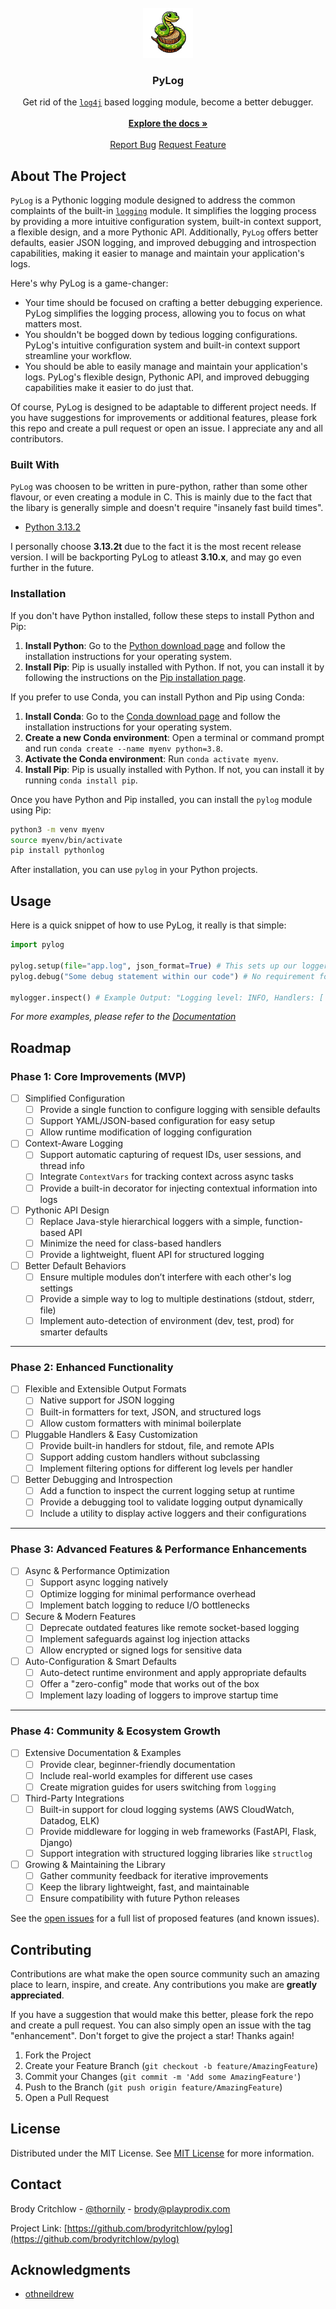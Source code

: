 
<br/>
<div align="center">
<a href="https://github.com/ShaanCoding/ReadME-Generator">
<img src="pylog_logo.png" alt="Logo" width="80" height="80">
</a>
<h3 align="center">PyLog</h3>
<p align="center">
Get rid of the <code><a href="https://logging.apache.org/log4j/2.x/index.html">log4j</a></code> based logging module, become a better debugger.
<br/>
<br/>
<a href="https://github.com/brodycritchlow/PyLog"><strong>Explore the docs »</strong></a>
<br/>
<br/>
<a href="https://github.com/brodycritchlow/PyLog/issues/new">Report Bug</a>
<a href="https://github.com/brodycritchlow/PyLog/issues/new">Request Feature</a>
</p>
</div>

## About The Project

`PyLog` is a Pythonic logging module designed to address the common complaints of the built-in [`logging`](https://docs.python.org/3/library/logging.html) module. It simplifies the logging process by providing a more intuitive configuration system, built-in context support, a flexible design, and a more Pythonic API. Additionally, `PyLog` offers better defaults, easier JSON logging, and improved debugging and introspection capabilities, making it easier to manage and maintain your application's logs.

Here's why PyLog is a game-changer:

- Your time should be focused on crafting a better debugging experience. PyLog simplifies the logging process, allowing you to focus on what matters most.
- You shouldn't be bogged down by tedious logging configurations. PyLog's intuitive configuration system and built-in context support streamline your workflow.
- You should be able to easily manage and maintain your application's logs. PyLog's flexible design, Pythonic API, and improved debugging capabilities make it easier to do just that.

Of course, PyLog is designed to be adaptable to different project needs. If you have suggestions for improvements or additional features, please fork this repo and create a pull request or open an issue. I appreciate any and all contributors.

### Built With

`PyLog` was choosen to be written in pure-python, rather than some other flavour, or even creating a module in C. This is mainly due to the fact that the libary is generally simple and doesn't require "insanely fast build times".

- [Python 3.13.2](https://www.python.org/downloads/release/python-3132/)

I personally choose **3.13.2t** due to the fact it is the most recent release version. I will be backporting PyLog to atleast **3.10.x**, and may go even further in the future.

### Installation

If you don't have Python installed, follow these steps to install Python and Pip:

1. **Install Python**: Go to the [Python download page](https://www.python.org/downloads/) and follow the installation instructions for your operating system.
2. **Install Pip**: Pip is usually installed with Python. If not, you can install it by following the instructions on the [Pip installation page](https://pip.pypa.io/en/stable/installation/).

If you prefer to use Conda, you can install Python and Pip using Conda:

1. **Install Conda**: Go to the [Conda download page](https://docs.conda.io/en/latest/miniconda.html) and follow the installation instructions for your operating system.
2. **Create a new Conda environment**: Open a terminal or command prompt and run `conda create --name myenv python=3.8`.
3. **Activate the Conda environment**: Run `conda activate myenv`.
4. **Install Pip**: Pip is usually installed with Python. If not, you can install it by running `conda install pip`.

Once you have Python and Pip installed, you can install the `pylog` module using Pip:

```sh
python3 -m venv myenv
source myenv/bin/activate
pip install pythonlog
```

After installation, you can use `pylog` in your Python projects.

## Usage

Here is a quick snippet of how to use PyLog, it really is that simple:

```python
import pylog

pylog.setup(file="app.log", json_format=True) # This sets up our logger to output to a file, with this formatting:  {"level": "INFO", ...}
pylog.debug("Some debug statement within our code") # No requirement for logging.getlogger(...) or similar.

mylogger.inspect() # Example Output: "Logging level: INFO, Handlers: ['stdout'], Format: '[{levelname}] {message}'"
```

_For more examples, please refer to the [Documentation](https://example.com)_

## Roadmap

### Phase 1: Core Improvements (MVP)  
- [ ] Simplified Configuration  
  - [ ] Provide a single function to configure logging with sensible defaults  
  - [ ] Support YAML/JSON-based configuration for easy setup  
  - [ ] Allow runtime modification of logging configuration  

- [ ] Context-Aware Logging  
  - [ ] Support automatic capturing of request IDs, user sessions, and thread info  
  - [ ] Integrate `ContextVars` for tracking context across async tasks  
  - [ ] Provide a built-in decorator for injecting contextual information into logs  

- [ ] Pythonic API Design  
  - [ ] Replace Java-style hierarchical loggers with a simple, function-based API  
  - [ ] Minimize the need for class-based handlers  
  - [ ] Provide a lightweight, fluent API for structured logging  

- [ ] Better Default Behaviors  
  - [ ] Ensure multiple modules don’t interfere with each other's log settings  
  - [ ] Provide a simple way to log to multiple destinations (stdout, stderr, file)  
  - [ ] Implement auto-detection of environment (dev, test, prod) for smarter defaults  

---

### Phase 2: Enhanced Functionality  
- [ ] Flexible and Extensible Output Formats  
  - [ ] Native support for JSON logging  
  - [ ] Built-in formatters for text, JSON, and structured logs  
  - [ ] Allow custom formatters with minimal boilerplate  

- [ ] Pluggable Handlers & Easy Customization  
  - [ ] Provide built-in handlers for stdout, file, and remote APIs  
  - [ ] Support adding custom handlers without subclassing  
  - [ ] Implement filtering options for different log levels per handler  

- [ ] Better Debugging and Introspection  
  - [ ] Add a function to inspect the current logging setup at runtime  
  - [ ] Provide a debugging tool to validate logging output dynamically  
  - [ ] Include a utility to display active loggers and their configurations  

---

### Phase 3: Advanced Features & Performance Enhancements  
- [ ] Async & Performance Optimization  
  - [ ] Support async logging natively  
  - [ ] Optimize logging for minimal performance overhead  
  - [ ] Implement batch logging to reduce I/O bottlenecks  

- [ ] Secure & Modern Features  
  - [ ] Deprecate outdated features like remote socket-based logging  
  - [ ] Implement safeguards against log injection attacks  
  - [ ] Allow encrypted or signed logs for sensitive data  

- [ ] Auto-Configuration & Smart Defaults  
  - [ ] Auto-detect runtime environment and apply appropriate defaults  
  - [ ] Offer a "zero-config" mode that works out of the box  
  - [ ] Implement lazy loading of loggers to improve startup time  

---

### Phase 4: Community & Ecosystem Growth  
- [ ] Extensive Documentation & Examples  
  - [ ] Provide clear, beginner-friendly documentation  
  - [ ] Include real-world examples for different use cases  
  - [ ] Create migration guides for users switching from `logging`  

- [ ] Third-Party Integrations  
  - [ ] Built-in support for cloud logging systems (AWS CloudWatch, Datadog, ELK)  
  - [ ] Provide middleware for logging in web frameworks (FastAPI, Flask, Django)  
  - [ ] Support integration with structured logging libraries like `structlog`  

- [ ] Growing & Maintaining the Library  
  - [ ] Gather community feedback for iterative improvements  
  - [ ] Keep the library lightweight, fast, and maintainable  
  - [ ] Ensure compatibility with future Python releases  

See the [open issues](https://github.com/ShaanCoding/ReadME-Generator/issues) for a full list of proposed features (and known issues).

## Contributing

Contributions are what make the open source community such an amazing place to learn, inspire, and create. Any contributions you make are **greatly appreciated**.

If you have a suggestion that would make this better, please fork the repo and create a pull request. You can also simply open an issue with the tag "enhancement".
Don't forget to give the project a star! Thanks again!

1. Fork the Project
2. Create your Feature Branch (`git checkout -b feature/AmazingFeature`)
3. Commit your Changes (`git commit -m 'Add some AmazingFeature'`)
4. Push to the Branch (`git push origin feature/AmazingFeature`)
5. Open a Pull Request
## License

Distributed under the MIT License. See [MIT License](https://opensource.org/licenses/MIT) for more information.
## Contact

Brody Critchlow - [@thornily](http://discordapp.com/users/1190937272279912518) - brody@playprodix.com

Project Link: [https://github.com/brodyritchlow/pylog](https://github.com/brodyritchlow/pylog)

## Acknowledgments

- [othneildrew](https://github.com/othneildrew/Best-README-Template)
